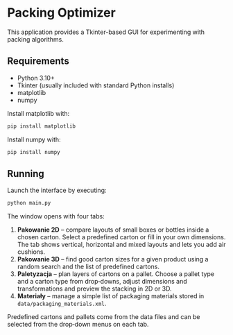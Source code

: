 # Packing Optimizer

This application provides a Tkinter-based GUI for experimenting with packing algorithms.

## Requirements
- Python 3.10+
- Tkinter (usually included with standard Python installs)
- matplotlib
- numpy

Install matplotlib with:
```bash
pip install matplotlib
```
Install numpy with:
```bash
pip install numpy
```

## Running
Launch the interface by executing:
```bash
python main.py
```
The window opens with four tabs:

1. **Pakowanie 2D** – compare layouts of small boxes or bottles inside a chosen carton. Select a predefined carton or fill in your own dimensions. The tab shows vertical, horizontal and mixed layouts and lets you add air cushions.
2. **Pakowanie 3D** – find good carton sizes for a given product using a random search and the list of predefined cartons.
3. **Paletyzacja** – plan layers of cartons on a pallet. Choose a pallet type and a carton type from drop‑downs, adjust dimensions and transformations and preview the stacking in 2D or 3D.
4. **Materiały** – manage a simple list of packaging materials stored in `data/packaging_materials.xml`.

Predefined cartons and pallets come from the data files and can be selected from the drop‑down menus on each tab.

